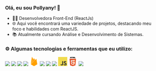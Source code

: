 ### Olá, eu sou Pollyany! 👋

- 👩‍💻 Desenvolvedora Front-End (ReactJs)
- 🌐 Aqui você encontrará uma variedade de projetos, destacando meu foco e habilidades com ReactJS.
- 📚 Atualmente cursando Análise e Desenvolvimento de Sistemas.

### ⚙️ Algumas tecnologias e ferramentas que eu utilizo:
<code><img height="30" src="https://www.vectorlogo.zone/logos/typescriptlang/typescriptlang-icon.svg"></code>
<code><img height="30" src="https://www.vectorlogo.zone/logos/reactjs/reactjs-icon.svg"></code>
<code><img height="30" src="https://www.vectorlogo.zone/logos/nextjs/nextjs-icon.svg"></code>
<code><img height="30" src="https://www.vectorlogo.zone/logos/js_redux/js_redux-icon.svg"></code>
<code><img height="30" src="https://raw.githubusercontent.com/devicons/devicon/master/icons/firebase/firebase-plain.svg"></code>
<code><img height="30" src="https://www.vectorlogo.zone/logos/git-scm/git-scm-icon.svg"></code>
<code><img height="30" src="https://avatars1.githubusercontent.com/u/2918581?s=200&v=4"></code>
<code><img height="30" src="https://www.vectorlogo.zone/logos/sass-lang/sass-lang-icon.svg"></code>
<code><img height="30" src="https://raw.githubusercontent.com/github/explore/80688e429a7d4ef2fca1e82350fe8e3517d3494d/topics/javascript/javascript.png"></code>
<code><img height="30" src="https://raw.githubusercontent.com/github/explore/80688e429a7d4ef2fca1e82350fe8e3517d3494d/topics/html/html.png"></code>
<code><img height="30" src="https://www.vectorlogo.zone/logos/w3_css/w3_css-official.svg"></code>


<!-- ### 🚀 Estatísticas rápidas
<p align="center">
<img width="450" align="left" src="https://github-readme-stats-defcon27.vercel.app/api?username=pollyany&show_icons=true&line_height=21&theme=react" alt="Defcon27's Github Stats" />
</p>
-->
